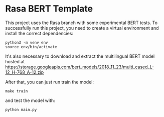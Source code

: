 # Rasa BERT Template

This project uses the Rasa branch with some experimental BERT tests. To successfully run this project, you need to create a virtual environment and install the correct dependencies:

```
python3 -m venv env
source env/bin/activate
```

It's also necessary to download and extract the multilingual BERT model hosted at https://storage.googleapis.com/bert_models/2018_11_23/multi_cased_L-12_H-768_A-12.zip

After that, you can just run train the model:

```
make train
```

and test the model with:

```
python main.py
```

